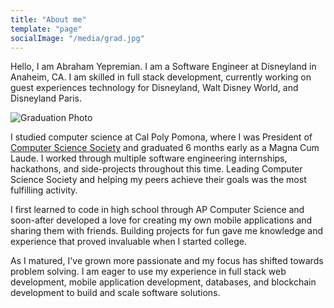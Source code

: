 ```yaml
---
title: "About me"
template: "page"
socialImage: "/media/grad.jpg"
---
```


Hello, I am Abraham Yepremian. I am a Software Engineer at Disneyland in Anaheim, CA. I am skilled in full stack development, currently working on guest experiences technology for Disneyland, Walt Disney World, and Disneyland Paris.

![Graduation Photo](/media/grad.jpg)

I studied computer science at Cal Poly Pomona, where I was President of [Computer Science Society](https://cppcss.club) and graduated 6 months early as a Magna Cum Laude. I worked through multiple software engineering internships, hackathons, and side-projects throughout this time. Leading Computer Science Society and helping my peers achieve their goals was the most fulfilling activity.

I first learned to code in high school through AP Computer Science and soon-after developed a love for creating my own mobile applications and sharing them with friends. Building projects for fun gave me knowledge and experience that proved invaluable when I started college.

As I matured, I've grown more passionate and my focus has shifted towards problem solving. I am eager to use my experience in full stack web development, mobile application development, databases, and blockchain development to build and scale software solutions.